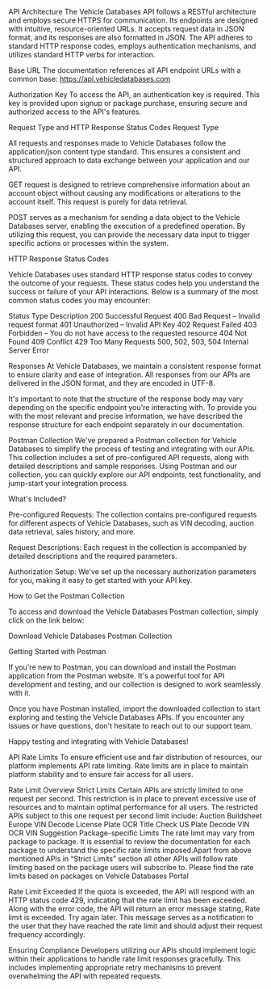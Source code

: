 API Architecture
The Vehicle Databases API follows a RESTful architecture and employs secure HTTPS for communication. Its endpoints are designed with intuitive, resource-oriented URLs. It accepts request data in JSON format, and its responses are also formatted in JSON. The API adheres to standard HTTP response codes, employs authentication mechanisms, and utilizes standard HTTP verbs for interaction.

Base URL
The documentation references all API endpoint URLs with a common base: https://api.vehicledatabases.com

Authorization Key
To access the API, an authentication key is required. This key is provided upon signup or package purchase, ensuring secure and authorized access to the API's features.

Request Type and HTTP Response Status Codes
Request Type

All requests and responses made to Vehicle Databases follow the application/json content type standard. This ensures a consistent and structured approach to data exchange between your application and our API.

GET request is designed to retrieve comprehensive information about an account object without causing any modifications or alterations to the account itself. This request is purely for data retrieval.

POST serves as a mechanism for sending a data object to the Vehicle Databases server, enabling the execution of a predefined operation. By utilizing this request, you can provide the necessary data input to trigger specific actions or processes within the system.

HTTP Response Status Codes

Vehicle Databases uses standard HTTP response status codes to convey the outcome of your requests. These status codes help you understand the success or failure of your API interactions. Below is a summary of the most common status codes you may encounter:

Status Type	Description
200	Successful Request
400	Bad Request – Invalid request format
401	Unauthorized – Invalid API Key
402	Request Failed
403	Forbidden – You do not have access to the requested resource
404	Not Found
409	Conflict
429	Too Many Requests
500, 502, 503, 504	Internal Server Error

Responses
At Vehicle Databases, we maintain a consistent response format to ensure clarity and ease of integration. All responses from our APIs are delivered in the JSON format, and they are encoded in UTF-8.

It's important to note that the structure of the response body may vary depending on the specific endpoint you're interacting with. To provide you with the most relevant and precise information, we have described the response structure for each endpoint separately in our documentation.

Postman Collection
We've prepared a Postman collection for Vehicle Databases to simplify the process of testing and integrating with our APIs. This collection includes a set of pre-configured API requests, along with detailed descriptions and sample responses. Using Postman and our collection, you can quickly explore our API endpoints, test functionality, and jump-start your integration process.

What's Included?

Pre-configured Requests: The collection contains pre-configured requests for different aspects of Vehicle Databases, such as VIN decoding, auction data retrieval, sales history, and more.

Request Descriptions: Each request in the collection is accompanied by detailed descriptions and the required parameters.

Authorization Setup: We've set up the necessary authorization parameters for you, making it easy to get started with your API key.

How to Get the Postman Collection

To access and download the Vehicle Databases Postman collection, simply click on the link below:

Download Vehicle Databases Postman Collection

Getting Started with Postman

If you're new to Postman, you can download and install the Postman application from the Postman website. It's a powerful tool for API development and testing, and our collection is designed to work seamlessly with it.

Once you have Postman installed, import the downloaded collection to start exploring and testing the Vehicle Databases APIs. If you encounter any issues or have questions, don't hesitate to reach out to our support team.

Happy testing and integrating with Vehicle Databases!

API Rate Limits
To ensure efficient use and fair distribution of resources, our platform implements API rate limiting. Rate limits are in place to maintain platform stability and to ensure fair access for all users.

Rate Limit Overview
Strict Limits
Certain APIs are strictly limited to one request per second. This restriction is in place to prevent excessive use of resources and to maintain optimal performance for all users. The restricted APIs subject to this one request per second limit include:
Auction
Buildsheet
Europe VIN Decode
License Plate OCR
Title Check
US Plate Decode
VIN OCR
VIN Suggestion
Package-specific Limits
The rate limit may vary from package to package. It is essential to review the documentation for each package to understand the specific rate limits imposed.Apart from above mentioned APIs in “Strict Limits” section all other APIs will follow rate limiting based on the package users will subscribe to. Please find the rate limits based on packages on Vehicle Databases Portal

Rate Limit Exceeded
If the quota is exceeded, the API will respond with an HTTP status code 429, indicating that the rate limit has been exceeded. Along with the error code, the API will return an error message stating, Rate limit is exceeded. Try again later. This message serves as a notification to the user that they have reached the rate limit and should adjust their request frequency accordingly.

Ensuring Compliance
Developers utilizing our APIs should implement logic within their applications to handle rate limit responses gracefully. This includes implementing appropriate retry mechanisms to prevent overwhelming the API with repeated requests.

